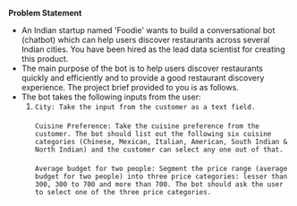 
**Problem Statement**
 - An Indian startup named 'Foodie' wants to build a conversational bot (chatbot) which can help users discover restaurants across several Indian cities. You have been hired as the lead data scientist for creating this product.
 - The main purpose of the bot is to help users discover restaurants quickly and efficiently and to provide a good restaurant discovery experience. The project brief provided to you is as follows.
 - The bot takes the following inputs from the user:<br>
   1. `City: Take the input from the customer as a text field.` <br><br>
   `Cuisine Preference: Take the cuisine preference from the customer. The bot should list out the following six cuisine categories (Chinese, Mexican, Italian, American, South Indian & North Indian) and the customer can select any one out of that.`<br><br>
   `Average budget for two people: Segment the price range (average budget for two people) into three price categories: lesser than 300, 300 to 700 and more than 700. The bot should ask the user to select one of the three price categories.`<br><br>
